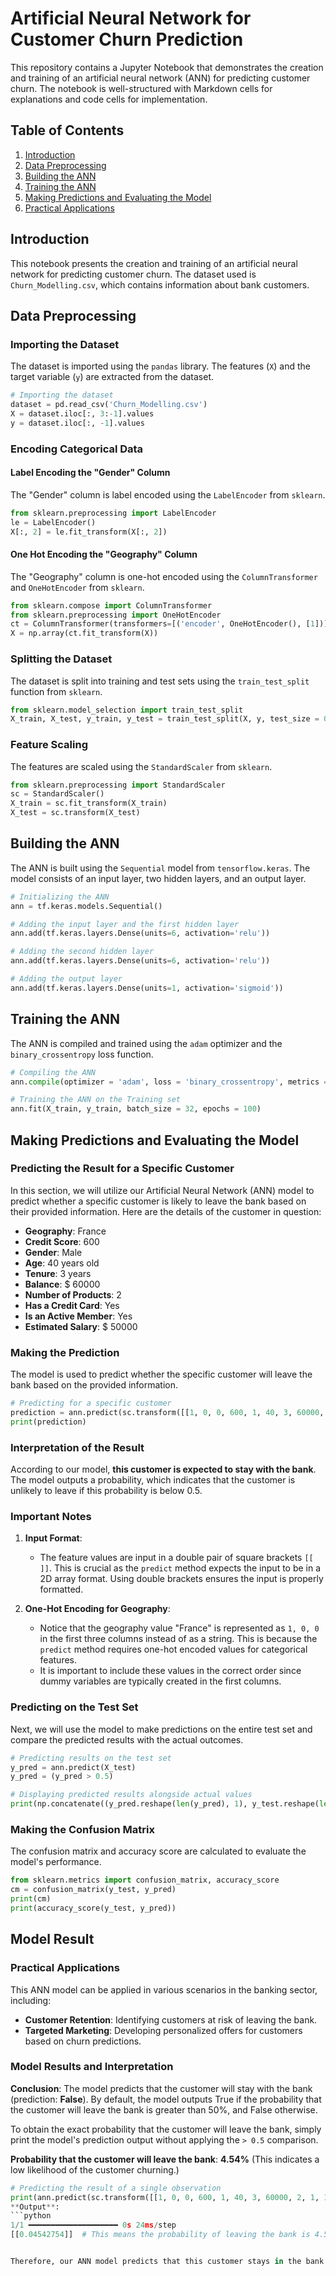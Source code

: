 # Artificial Neural Network for Customer Churn Prediction

This repository contains a Jupyter Notebook that demonstrates the creation and training of an artificial neural network (ANN) for predicting customer churn. The notebook is well-structured with Markdown cells for explanations and code cells for implementation.

## Table of Contents

1. [Introduction](#introduction)
2. [Data Preprocessing](#data-preprocessing)
3. [Building the ANN](#building-the-ann)
4. [Training the ANN](#training-the-ann)
5. [Making Predictions and Evaluating the Model](#making-predictions-and-evaluating-the-model)
6. [Practical Applications](#practical-applications)

## Introduction

This notebook presents the creation and training of an artificial neural network for predicting customer churn. The dataset used is `Churn_Modelling.csv`, which contains information about bank customers.

## Data Preprocessing

### Importing the Dataset

The dataset is imported using the `pandas` library. The features (`X`) and the target variable (`y`) are extracted from the dataset.

```python
# Importing the dataset
dataset = pd.read_csv('Churn_Modelling.csv')
X = dataset.iloc[:, 3:-1].values
y = dataset.iloc[:, -1].values
```

### Encoding Categorical Data

#### Label Encoding the "Gender" Column

The "Gender" column is label encoded using the `LabelEncoder` from `sklearn`.

```python
from sklearn.preprocessing import LabelEncoder
le = LabelEncoder()
X[:, 2] = le.fit_transform(X[:, 2])
```

#### One Hot Encoding the "Geography" Column

The "Geography" column is one-hot encoded using the `ColumnTransformer` and `OneHotEncoder` from `sklearn`.

```python
from sklearn.compose import ColumnTransformer
from sklearn.preprocessing import OneHotEncoder
ct = ColumnTransformer(transformers=[('encoder', OneHotEncoder(), [1])], remainder='passthrough')
X = np.array(ct.fit_transform(X))
```

### Splitting the Dataset

The dataset is split into training and test sets using the `train_test_split` function from `sklearn`.

```python
from sklearn.model_selection import train_test_split
X_train, X_test, y_train, y_test = train_test_split(X, y, test_size = 0.2, random_state = 0)
```

### Feature Scaling

The features are scaled using the `StandardScaler` from `sklearn`.

```python
from sklearn.preprocessing import StandardScaler
sc = StandardScaler()
X_train = sc.fit_transform(X_train)
X_test = sc.transform(X_test)
```

## Building the ANN

The ANN is built using the `Sequential` model from `tensorflow.keras`. The model consists of an input layer, two hidden layers, and an output layer.

```python
# Initializing the ANN
ann = tf.keras.models.Sequential()

# Adding the input layer and the first hidden layer
ann.add(tf.keras.layers.Dense(units=6, activation='relu'))

# Adding the second hidden layer
ann.add(tf.keras.layers.Dense(units=6, activation='relu'))

# Adding the output layer
ann.add(tf.keras.layers.Dense(units=1, activation='sigmoid'))
```

## Training the ANN

The ANN is compiled and trained using the `adam` optimizer and the `binary_crossentropy` loss function.

```python
# Compiling the ANN
ann.compile(optimizer = 'adam', loss = 'binary_crossentropy', metrics = ['accuracy'])

# Training the ANN on the Training set
ann.fit(X_train, y_train, batch_size = 32, epochs = 100)
```

## Making Predictions and Evaluating the Model

### Predicting the Result for a Specific Customer

In this section, we will utilize our Artificial Neural Network (ANN) model to predict whether a specific customer is likely to leave the bank based on their provided information. Here are the details of the customer in question:

- **Geography**: France
- **Credit Score**: 600
- **Gender**: Male
- **Age**: 40 years old
- **Tenure**: 3 years
- **Balance**: $ 60000
- **Number of Products**: 2
- **Has a Credit Card**: Yes
- **Is an Active Member**: Yes
- **Estimated Salary**: $ 50000

### Making the Prediction

The model is used to predict whether the specific customer will leave the bank based on the provided information.

```python
# Predicting for a specific customer
prediction = ann.predict(sc.transform([[1, 0, 0, 600, 1, 40, 3, 60000, 2, 1, 1, 50000]])) > 0.5
print(prediction)
```

### Interpretation of the Result

According to our model, **this customer is expected to stay with the bank**. The model outputs a probability, which indicates that the customer is unlikely to leave if this probability is below 0.5.

### Important Notes

1. **Input Format**:
   - The feature values are input in a double pair of square brackets `[[ ]]`. This is crucial as the `predict` method expects the input to be in a 2D array format. Using double brackets ensures the input is properly formatted.

2. **One-Hot Encoding for Geography**:
   - Notice that the geography value "France" is represented as `1, 0, 0` in the first three columns instead of as a string. This is because the `predict` method requires one-hot encoded values for categorical features.
   - It is important to include these values in the correct order since dummy variables are typically created in the first columns.

### Predicting on the Test Set

Next, we will use the model to make predictions on the entire test set and compare the predicted results with the actual outcomes.

```python
# Predicting results on the test set
y_pred = ann.predict(X_test)
y_pred = (y_pred > 0.5)

# Displaying predicted results alongside actual values
print(np.concatenate((y_pred.reshape(len(y_pred), 1), y_test.reshape(len(y_test), 1)), 1))
```

### Making the Confusion Matrix

The confusion matrix and accuracy score are calculated to evaluate the model's performance.

```python
from sklearn.metrics import confusion_matrix, accuracy_score
cm = confusion_matrix(y_test, y_pred)
print(cm)
print(accuracy_score(y_test, y_pred))
```
## Model Result

### Practical Applications
This ANN model can be applied in various scenarios in the banking sector, including:

- **Customer Retention**: Identifying customers at risk of leaving the bank.
- **Targeted Marketing**: Developing personalized offers for customers based on churn predictions.

### Model Results and Interpretation
**Conclusion**: The model predicts that the customer will stay with the bank (prediction: **False**). By default, the model outputs True if the probability that the customer will leave the bank is greater than 50%, and False otherwise.

To obtain the exact probability that the customer will leave the bank, simply print the model's prediction output without applying the `> 0.5` comparison.

**Probability that the customer will leave the bank**: **4.54%** (This indicates a low likelihood of the customer churning.)

```python
# Predicting the result of a single observation
print(ann.predict(sc.transform([[1, 0, 0, 600, 1, 40, 3, 60000, 2, 1, 1, 50000]])))
**Output**:
```python
1/1 ━━━━━━━━━━━━━━━━━━━━ 0s 24ms/step
[[0.04542754]]  # This means the probability of leaving the bank is 4.54%.


Therefore, our ANN model predicts that this customer stays in the bank!
